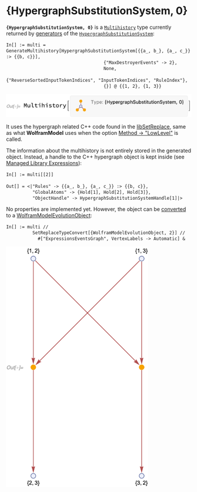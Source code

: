 # {HypergraphSubstitutionSystem, 0}

**`{HypergraphSubstitutionSystem, 0}`** is a [`Multihistory`](README.md) type currently returned by
[generators](/Documentation/Generators/README.md) of the
[`HypergraphSubstitutionSystem`](/Documentation/Systems/HypergraphSubstitutionSystem.md):

```wl
In[] := multi = GenerateMultihistory[HypergraphSubstitutionSystem[{{a_, b_}, {a_, c_}} :> {{b, c}}],
                                     {"MaxDestroyerEvents" -> 2},
                                     None,
                                     {"ReverseSortedInputTokenIndices", "InputTokenIndices", "RuleIndex"},
                                     {}] @ {{1, 2}, {1, 3}}
```

<img src="/Documentation/Images/HypergraphMultihistory.png" width="607.8">

It uses the hypergraph related C++ code found in the [libSetReplace](/libSetReplace/), same as what **WolframModel**
uses when the option
[Method -> "LowLevel"](/Documentation/SymbolsAndFunctions/WolframModelAndWolframModelEvolutionObject/Options/Method.md)
is called.

The information about the multihistory is not entirely stored in the generated object. Instead, a handle to the C++
hypergraph object is kept inside (see
[Managed Library Expressions](https://reference.wolfram.com/language/LibraryLink/tutorial/InteractionWithWolframLanguage#353220453)):

```wl
In[] := multi[[2]]

Out[] = <|"Rules" -> {{a_, b_}, {a_, c_}} :> {{b, c}},
          "GlobalAtoms" -> {Hold[1], Hold[2], Hold[3]},
          "ObjectHandle" -> HypergraphSubstitutionSystemHandle[1]|>
```

No properties are implemented yet. However, the object can be
[converted](/Documentation/TypeSystem/SetReplaceTypeConvert.md) to a
[WolframModelEvolutionObject](/Documentation/SymbolsAndFunctions/WolframModelAndWolframModelEvolutionObject/WolframModelAndWolframModelEvolutionObject.md):

```wl
In[] := multi //
          SetReplaceTypeConvert[{WolframModelEvolutionObject, 2}] //
            #["ExpressionsEventsGraph", VertexLabels -> Automatic] &
```

<img src="/Documentation/Images/HypergraphToWolframModelEvolutionObject1.png" width="385.8">
